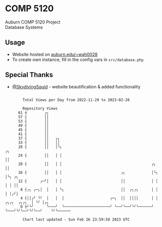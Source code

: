 # COMP 5120
Auburn COMP 5120 Project  
Database Systems

## Usage
- Website hosted on [auburn.edu/~wah0028](https://webhome.auburn.edu/~wah0028/)
- To create own instance, fill in the config vars in `src/database.php`

## Special Thanks
- [@SkydivingSquid](https://github.com/SkydivingSquid) - website beautification & added functionality

```

        Total Views per Day from 2022-11-29 to 2023-02-26

        Repository Views
      61 ┼        ╭╮
      57 ┤        ││
      53 ┤        ││
      49 ┤        ││
      45 ┤        ││
      41 ┤        ││
      37 ┤        ││   ╭╮
      33 ┤        ││   ││
      28 ┤        ││   │╰╮                                                           ╭╮
      24 ┤        ││   │ │                                                           ││
      20 ┤        ││   │ │                                         ╭╮                ││
      16 ┤        ││   │ │                           ╭╮            │╰╮               │╰╮ ╭╮
      12 ┤      ╭─╯│   │ │                           ││            │ │               │ │ ││
       8 ┤╭╮ ╭─╮│  │   │ ╰╮                          ││  ╭╮╭╮      │ │               │ │╭╯│
       4 ┤││╭╯ ╰╯  │   │  │                     ╭─╮  ││  ││││      │ │   ╭╮╭╮  ╭╮╭╮  │ ╰╯ │╭╮
       0 ┼╯╰╯      ╰───╯  ╰─────────────────────╯ ╰──╯╰──╯╰╯╰──────╯ ╰───╯╰╯╰──╯╰╯╰──╯    ╰╯╰──────

        Chart last updated - Sun Feb 26 23:59:50 2023 UTC
        
```
